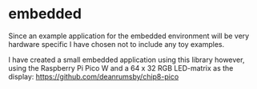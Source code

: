 # embedded

Since an example application for the embedded environment will be very hardware specific I have chosen not to include 
any toy examples. 

I have created a small embedded application using this library however, using the Raspberry Pi Pico W and a 64 x 32 RGB LED-matrix 
as the display: <https://github.com/deanrumsby/chip8-pico> 
